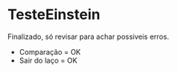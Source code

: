 # TesteEinstein

Finalizado, só revisar para achar possiveis erros.

* Comparação = OK
* Sair do laço = OK
